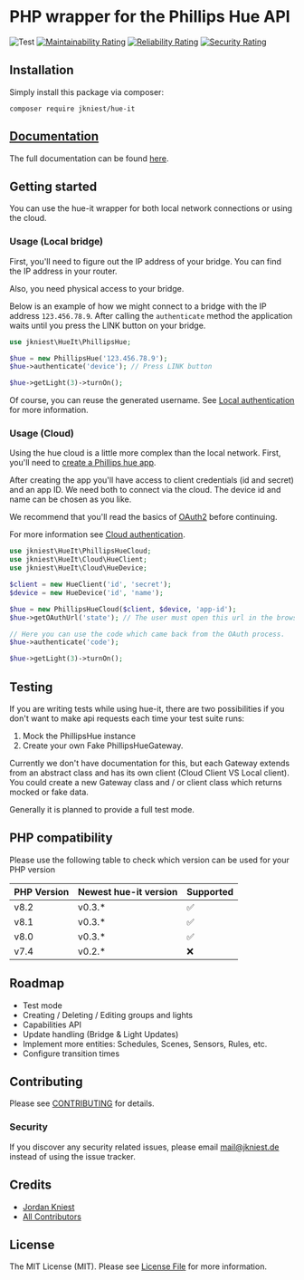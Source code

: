 # PHP wrapper for the Phillips Hue API

![Test](https://github.com/jkniest/hue-it/actions/workflows/test.yml/badge.svg?branch=main)
[![Maintainability Rating](https://sonarqube.jkniest.de/api/project_badges/measure?project=jkniest_hue-it_AYUlfuU8kdE3CZ7bVbft&metric=sqale_rating&token=c7e0e6b763e228e55217336eaacaf6e3834d6081)](https://sonarqube.jkniest.de/dashboard?id=jkniest_hue-it_AYUlfuU8kdE3CZ7bVbft)
[![Reliability Rating](https://sonarqube.jkniest.de/api/project_badges/measure?project=jkniest_hue-it_AYUlfuU8kdE3CZ7bVbft&metric=reliability_rating&token=c7e0e6b763e228e55217336eaacaf6e3834d6081)](https://sonarqube.jkniest.de/dashboard?id=jkniest_hue-it_AYUlfuU8kdE3CZ7bVbft)
[![Security Rating](https://sonarqube.jkniest.de/api/project_badges/measure?project=jkniest_hue-it_AYUlfuU8kdE3CZ7bVbft&metric=security_rating&token=c7e0e6b763e228e55217336eaacaf6e3834d6081)](https://sonarqube.jkniest.de/dashboard?id=jkniest_hue-it_AYUlfuU8kdE3CZ7bVbft)


## Installation

Simply install this package via composer:
```shell script
composer require jkniest/hue-it
```

## [Documentation](https://hue-it.jkniest.dev)
The full documentation can be found [here](https://hue-it.jkniest.dev).

## Getting started

You can use the hue-it wrapper for both local network connections
or using the cloud.

### Usage (Local bridge)

First, you'll need to figure out the IP address of your bridge. You can
find the IP address in your router.

Also, you need physical access to your bridge.

Below is an example of how we might connect to a bridge with the
IP address `123.456.78.9`. After calling the `authenticate` method
the application waits until you press the LINK button
on your bridge.

```php
use jkniest\HueIt\PhillipsHue;

$hue = new PhillipsHue('123.456.78.9');
$hue->authenticate('device'); // Press LINK button

$hue->getLight(3)->turnOn();
```

Of course, you can reuse the generated username. See [Local authentication](https://hue-it.jkniest.dev/authentication/local/)
for more information.

### Usage (Cloud)

Using the hue cloud is a little more complex than the local network.
First, you'll need to [create a Phillips hue app](https://developers.meethue.com/my-apps/).

After creating the app you'll have access to client credentials (id and secret)
and an app ID. We need both to connect via the cloud. The device id and name can be chosen
as you like.

We recommend that you'll read the basics of [OAuth2](https://oauth.net/2/)
before continuing.

For more information see [Cloud authentication](https://hue-it.jkniest.dev/authentication/cloud/).

```php
use jkniest\HueIt\PhillipsHueCloud;
use jkniest\HueIt\Cloud\HueClient;
use jkniest\HueIt\Cloud\HueDevice;

$client = new HueClient('id', 'secret');
$device = new HueDevice('id', 'name');

$hue = new PhillipsHueCloud($client, $device, 'app-id');
$hue->getOAuthUrl('state'); // The user must open this url in the browser.

// Here you can use the code which came back from the OAuth process.
$hue->authenticate('code');

$hue->getLight(3)->turnOn();
```

## Testing
If you are writing tests while using hue-it, there are two possibilities if you don't want to make api
requests each time your test suite runs:

1. Mock the PhillipsHue instance
2. Create your own Fake PhillipsHueGateway.

Currently we don't have documentation for this, but each Gateway extends from
an abstract class and has its own client (Cloud Client VS Local client). You could
create a new Gateway class and / or client class which returns mocked or fake data.

Generally it is planned to provide a full test mode.

## PHP compatibility
Please use the following table to check which version can be used for your PHP version

| PHP Version | Newest hue-it version | Supported |
|-------------|-----------------------|-----------|
| v8.2        | v0.3.*                | ✅         |
| v8.1        | v0.3.*                | ✅         |
| v8.0        | v0.3.*                | ✅         |
| v7.4        | v0.2.*                | ❌         |

## Roadmap
- Test mode
- Creating / Deleting / Editing groups and lights
- Capabilities API
- Update handling (Bridge & Light Updates)
- Implement more entities: Schedules, Scenes, Sensors, Rules, etc.
- Configure transition times

## Contributing

Please see [CONTRIBUTING](CONTRIBUTING.md) for details.

### Security

If you discover any security related issues, please email mail@jkniest.de instead of using the issue tracker.

## Credits

- [Jordan Kniest](https://github.com/jkniest)
- [All Contributors](../../contributors)

## License

The MIT License (MIT). Please see [License File](LICENSE) for more information.
